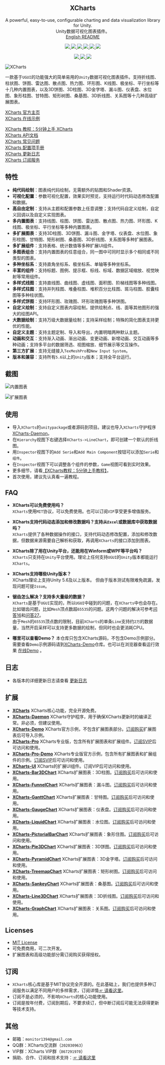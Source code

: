 
<h2 align="center">XCharts</h2>
<p align="center">
A powerful, easy-to-use, configurable charting and data visualization library for Unity.<br/>Unity数据可视化图表插件。<br/>
<a href="README-en.md">English README</a>
</p>
<p align="center">
  <a href="https://github.com/XCharts-Team/XCharts/blob/master/LICENSE">
    <img src="https://img.shields.io/github/license/XCharts-Team/XCharts"></img>
  </a>
  <a href="https://github.com/XCharts-Team/XCharts/releases">
    <img src="https://img.shields.io/github/v/release/XCharts-Team/XCharts?include_prereleases"></img>
  </a>
  <a href="https://github.com/XCharts-Team/XCharts">
    <img src="https://img.shields.io/github/repo-size/monitor1394/unity-ugui-xcharts"></img>
  </a>
  <a href="https://github.com/XCharts-Team/XCharts">
    <img src="https://img.shields.io/github/languages/code-size/monitor1394/unity-ugui-xcharts"></img>
  </a>
  <a href="https://xcharts-team.github.io/docs/tutorial01">
    <img src="https://img.shields.io/badge/Unity-5.6+-green"></img>
  </a>
  <a href="https://xcharts-team.github.io/docs/tutorial01">
    <img src="https://img.shields.io/badge/TextMeshPro-YES-green"></img>
  </a>
</p>
<p align="center">
  <a href="https://github.com/XCharts-Team/XCharts/stargazers">
    <img src="https://img.shields.io/github/stars/XCharts-Team/XCharts?style=social"></img>
  </a>
  <a href="https://github.com/XCharts-Team/XCharts/forks">
    <img src="https://img.shields.io/github/forks/XCharts-Team/XCharts?style=social"></img>
  </a>
  <a href="https://github.com/XCharts-Team/XCharts/issues">
    <img src="https://img.shields.io/github/issues-closed/XCharts-Team/XCharts?color=green&label=%20%20%20%20issues&logoColor=green&style=social"></img>
  </a>
</p>

![XCharts](Documentation~/zh/img/xcharts.png)

一款基于`UGUI`的功能强大的简单易用的`Unity`数据可视化图表插件。支持折线图、柱状图、饼图、雷达图、散点图、热力图、环形图、K线图、极坐标、平行坐标等十几种内置图表，以及3D饼图、3D柱图、3D金字塔、漏斗图、仪表盘、水位图、象形柱图、甘特图、矩形树图、桑基图、3D折线图、关系图等十几种高级扩展图表。

[XCharts 官方主页](https://xcharts-team.github.io)  
[XCharts 在线示例](https://xcharts-team.github.io/examples)  

[XCharts 教程：5分钟上手 XCharts](Documentation~/zh/tutorial01.md)  
[XCharts API文档](Documentation~/zh/api.md)  
[XCharts 常见问题](Documentation~/zh/faq.md)  
[XCharts 配置项手册](Documentation~/zh/configuration.md)  
[XCharts 更新日志](Documentation~/zh/changelog.md)  
[XCharts 订阅服务](Documentation~/zh/support.md)  

## 特性

- __纯代码绘制__：图表纯代码绘制，无需额外的贴图和Shader资源。
- __可视化配置__：参数可视化配置，效果实时预览，支持运行时代码动态修改配置和数据。
- __高自由定制__：支持从主题和配置参数上任意调整；支持代码自定义绘制，自定义回调以及自定义实现图表。
- __多内置图表__：支持线图、柱图、饼图、雷达图、散点图、热力图、环形图、K线图、极坐标、平行坐标等多种内置图表。
- __多扩展图表__：支持3D柱图、3D饼图、漏斗图、金字塔、仪表盘、水位图、象形柱图、甘特图、矩形树图、桑基图、3D折线图、关系图等多种扩展图表。
- __多扩展组件__：支持表格、统计数值等多种扩展UI组件。
- __多图表组合__：支持内置图表的任意组合，同一图中可同时显示多个相同或不同类型的图表。
- __多种坐标系__：支持直角坐标系、极坐标系、单轴等多种坐标系。
- __丰富的组件__：支持标题、图例、提示框、标线、标域、数据区域缩放、视觉映射等常用组件。
- __多样式线图__：支持直线图、曲线图、虚线图、面积图、阶梯线图等多种线图。
- __多样式柱图__：支持并列柱图、堆叠柱图、堆积百分比柱图、斑马柱图、胶囊柱图等多种柱状图。
- __多样式饼图__：支持环形图、玫瑰图、环形玫瑰图等多种饼图。
- __自定义绘制__：支持自定义图表内容绘制，提供绘制点、线、面等其他图形的强大的绘图API。
- __大数据绘制__：支持万级大数据量绘制；支持采样绘制；特殊的简化图表支持更优的性能。
- __自定义主题__：支持主题定制、导入和导出，内置明暗两种默认主题。
- __动画和交互__：支持渐入动画、渐出动画、变更动画、新增动画、交互动画等多种动画；支持多平台的数据筛选、视图缩放、细节展示等交互操作。
- __第三方扩展__：支持无缝接入`TexMeshPro`和`New Input System`。
- __版本和兼容__：支持所有`5.6`以上的`Unity`版本；支持全平台运行。

## 截图

![内置图表](Documentation~/zh/img/readme_buildinchart.png)

![扩展图表](Documentation~/zh/img/readme_extendchart.png)

## 使用

- 导入`XCharts`的`unitypackage`或者源码到项目。建议也导入`XCharts`守护程序 [XCharts-Daemon](https://github.com/XCharts-Team/XCharts-Daemon)。
- 在`Hierarchy`视图下右键选择`XCharts->LineChart`，即可创建一个默认的折线图。
- 用`Inspector`视图下的`Add Serie`和`Add Main Component`按钮可以添加`Serie`和`组件`。
- 在`Inspector`视图下可以调整各个组件的参数，`Game`视图可看到实时效果。
- 更多细节，请看[【XCharts教程：5分钟上手教程】](Documentation~/zh/tutorial01.md)。
- 首次使用，建议先认真看一遍教程。

## FAQ

- __XCharts可以免费使用吗？__  
`XCharts`使用`MIT`协议，可以免费使用。也可以订阅`VIP`享受更多增值服务。

- __XCharts支持代码动态添加和修改数据吗？支持从`Excel`或数据库中获取数据吗？__  
`XCharts`提供了各种数据操作的接口，支持代码动态修改配置，添加和修改数据，但数据来源需要自己解析和获取，再调用`XCharts`的接口添加到图表。

- __XCharts除了用在Unity平台，还能用在Winform或WPF等平台吗？__  
`XCharts`只支持在`Unity`平台使用。理论上任何支持`UGUI`的`Unity`版本都能运行`XCharts`。

- __XCharts支持哪些Unity版本？__  
XCharts理论上支持Unity 5.6及以上版本。 但由于版本测试有限难免疏漏，发现问题可提`Issue`。

- __锯齿怎么解决？支持多大量级的数据？__  
`XCharts`是基于`UGUI`实现的，所以`UGUI`中碰到的问题，在`XCharts`中也会存在。比如锯齿问题，比如`Mesh`顶点数超`65535`的问题。这两个问题的解决可参考[问答16](Documentation~/zh/faq.md)和[问答27](Documentation~/zh/faq.md)。  
由于`Mesh`的`65535`顶点数的限制，目前`XCharts`的单条`Line`支持约`2万`的数据量，当然开启采样可以支持更多数据的绘制，但同时也会更消耗CPU。

- __哪里可以查看Demo？__
本仓库只包含XCharts源码，不包含Demo示例部分。 需要查看`Demo`示例源码请到[XCharts-Demo](https://github.com/XCharts-Team/XCharts-Demo)仓库。也可以在浏览器查看运行效果 [在线Demo](https://xcharts-team.github.io/examples/) 。

## 日志

- 各版本的详细更新日志请查看 [更新日志](Documentation~/zh/changelog.md)  

## 扩展

- __[XCharts](https://github.com/XCharts-Team/XCharts)__ XCharts核心功能，完全开源免费。
- __[XCharts-Daemon](https://github.com/XCharts-Team/XCharts-Daemon)__ XCharts守护程序，用于确保XCharts更新时的编译正常。非必须，但建议使用。
- __[XCharts-Demo](https://github.com/XCharts-Team/XCharts-Demo)__ XCharts官方示例，不包含扩展图表部分。[订阅购买](Documentation~/zh/support.md)扩展图表后可导入示例。
- __[XCharts-Pro](https://github.com/XCharts-Team/XCharts-Pro)__ XCharts专业版，包含所有扩展图表和扩展组件。[订阅SVIP](Documentation~/zh/support.md)后可访问和使用。
- __[XCharts-Pro-Demo](https://github.com/XCharts-Team/XCharts-Pro-Demo)__ XCharts专业版官方示例，包含所有扩展图表和扩展组件的示例。[订阅SVIP](Documentation~/zh/support.md)后可访问和使用。
- __[XCharts-UI](https://github.com/XCharts-Team/XCharts-UI)__ XCharts的扩展UI组件。订阅VIP后可访问和使用。
- __[XCharts-Bar3DChart](https://github.com/XCharts-Team/XCharts-Bar3DChart)__ XCharts扩展图表：3D柱图。[订阅购买](Documentation~/zh/support.md)后可访问和使用。
- __[XCharts-FunnelChart](https://github.com/XCharts-Team/XCharts-FunnelChart)__ XCharts扩展图表：漏斗图。[订阅购买](Documentation~/zh/support.md)后可访问和使用。
- __[XCharts-GanttChart](https://github.com/XCharts-Team/XCharts-GanttChart)__ XCharts扩展图表：甘特图。[订阅购买](Documentation~/zh/support.md)后可访问和使用。
- __[XCharts-GaugeChart](https://github.com/XCharts-Team/XCharts-GaugeChart)__ XCharts扩展图表：仪表盘。[订阅购买](Documentation~/zh/support.md)后可访问和使用。
- __[XCharts-LiquidChart](https://github.com/XCharts-Team/XCharts-LiquidChart)__ XCharts扩展图表：水位图。[订阅购买](Documentation~/zh/support.md)后可访问和使用。
- __[XCharts-PictorialBarChart](https://github.com/XCharts-Team/XCharts-PictorialBarChart)__ XCharts扩展图表：象形住图。[订阅购买](Documentation~/zh/support.md)后可访问和使用。
- __[XCharts-Pie3DChart](https://github.com/XCharts-Team/XCharts-Pie3DChart)__ XCharts扩展图表：3D饼图。[订阅购买](Documentation~/zh/support.md)后可访问和使用。
- __[XCharts-PyramidChart](https://github.com/XCharts-Team/XCharts-PyramidChart)__ XCharts扩展图表：3D金字塔。[订阅购买](Documentation~/zh/support.md)后可访问和使用。
- __[XCharts-TreemapChart](https://github.com/XCharts-Team/XCharts-TreemapChart)__ XCharts扩展图表：矩形树图。[订阅购买](Documentation~/zh/support.md)后可访问和使用。
- __[XCharts-SankeyChart](https://github.com/XCharts-Team/XCharts-SankeyChart)__ XCharts扩展图表：桑基图。[订阅购买](Documentation~/zh/support.md)后可访问和使用。
- __[XCharts-Line3DChart](https://github.com/XCharts-Team/XCharts-Line3DChart)__ XCharts扩展图表：3D折线图。[订阅购买](Documentation~/zh/support.md)后可访问和使用。
- __[XCharts-GraphChart](https://github.com/XCharts-Team/XCharts-GraphChart)__ XCharts扩展图表：关系图。[订阅购买](Documentation~/zh/support.md)后可访问和使用。

## Licenses

- [MIT License](https://github.com/XCharts-Team/XCharts/blob/master/LICENSE.md)
- 可免费商用，可二次开发。
- 扩展图表和高级功能部分需订阅购买获得授权。

## 订阅

- `XCharts`核心库是基于MIT协议完全开源的。在此基础上，我们也提供多种订阅服务以满足不同用户的多样需求，订阅详情[☞ 请看这里](Documentation~/zh/support.md)。
- 订阅不是必须的，不影响`XCharts`的核心功能使用。
- 订阅是按年付费，订阅到期后，不要求续订，但中断订阅后可能无法获得更新等技术支持。

## 其他

- 邮箱：`monitor1394@gmail.com`  
- QQ群：XCharts交流群（`202030963`）  
- VIP群：XCharts VIP群（`867291970`）  
- 捐助、合作、订阅和技术支持：[☞ 请看这里](Documentation~/zh/support.md)
